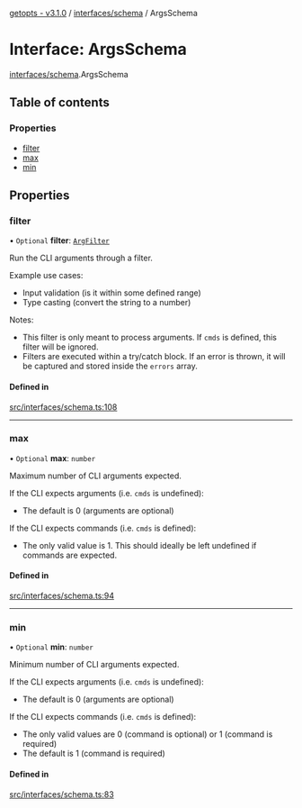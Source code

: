 [getopts - v3.1.0](../README.md) / [interfaces/schema](../modules/interfaces_schema.md) / ArgsSchema

# Interface: ArgsSchema

[interfaces/schema](../modules/interfaces_schema.md).ArgsSchema

## Table of contents

### Properties

- [filter](interfaces_schema.ArgsSchema.md#filter)
- [max](interfaces_schema.ArgsSchema.md#max)
- [min](interfaces_schema.ArgsSchema.md#min)

## Properties

### filter

• `Optional` **filter**: [`ArgFilter`](interfaces_schema.ArgFilter.md)

Run the CLI arguments through a filter.

Example use cases:

- Input validation (is it within some defined range)
- Type casting (convert the string to a number)

Notes:

- This filter is only meant to process arguments. If `cmds` is defined,
  this filter will be ignored.
- Filters are executed within a try/catch block. If an error is thrown, it
  will be captured and stored inside the `errors` array.

#### Defined in

[src/interfaces/schema.ts:108](https://github.com/prasadrajandran/node-getopts/blob/ff39d95/src/interfaces/schema.ts#L108)

---

### max

• `Optional` **max**: `number`

Maximum number of CLI arguments expected.

If the CLI expects arguments (i.e. `cmds` is undefined):

- The default is 0 (arguments are optional)

If the CLI expects commands (i.e. `cmds` is defined):

- The only valid value is 1. This should ideally be left undefined if
  commands are expected.

#### Defined in

[src/interfaces/schema.ts:94](https://github.com/prasadrajandran/node-getopts/blob/ff39d95/src/interfaces/schema.ts#L94)

---

### min

• `Optional` **min**: `number`

Minimum number of CLI arguments expected.

If the CLI expects arguments (i.e. `cmds` is undefined):

- The default is 0 (arguments are optional)

If the CLI expects commands (i.e. `cmds` is defined):

- The only valid values are 0 (command is optional) or 1 (command is
  required)
- The default is 1 (command is required)

#### Defined in

[src/interfaces/schema.ts:83](https://github.com/prasadrajandran/node-getopts/blob/ff39d95/src/interfaces/schema.ts#L83)
